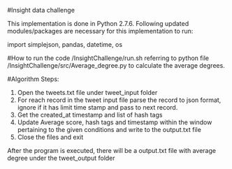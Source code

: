 #Insight data challenge

This implementation is done in Python 2.7.6. Following updated modules/packages are necessary for this implementation to run:

import simplejson, pandas, datetime, os

#How to run the code
/InsightChallenge/run.sh referring to python file /InsightChallenge/src/Average_degree.py to calculate the average degrees. 

#Algorithm Steps:
1. Open the tweets.txt file under tweet_input folder 
2. For reach record in the tweet input file parse the record to json format, ignore if it has limit time stamp and pass to next record. 
3. Get the created_at timestamp and list of hash tags 
4. Update Average score, hash tags and timestamp within the window pertaining to the given conditions and write to the output.txt file
5. Close the files and exit

After the program is executed, there will be a output.txt file with average degree under the tweet_output folder
